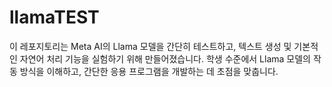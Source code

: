 # llamaTEST
이 레포지토리는 Meta AI의 Llama 모델을 간단히 테스트하고, 텍스트 생성 및 기본적인 자연어 처리 기능을 실험하기 위해 만들어졌습니다. 학생 수준에서 Llama 모델의 작동 방식을 이해하고, 간단한 응용 프로그램을 개발하는 데 초점을 맞춥니다.
